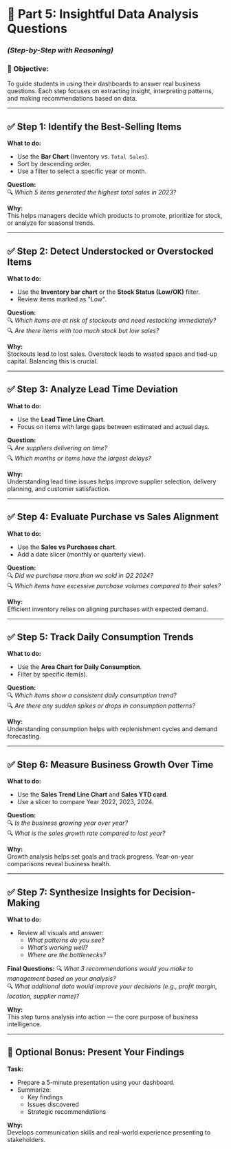 
# 📌 Part 5: Insightful Data Analysis Questions  
### *(Step-by-Step with Reasoning)*

### 🎯 Objective:  
To guide students in using their dashboards to answer real business questions. Each step focuses on extracting insight, interpreting patterns, and making recommendations based on data.

---

## ✅ Step 1: Identify the Best-Selling Items

**What to do:**
- Use the **Bar Chart** (Inventory vs. `Total Sales`).
- Sort by descending order.
- Use a filter to select a specific year or month.

**Question:**  
🔍 *Which 5 items generated the highest total sales in 2023?*

**Why:**  
This helps managers decide which products to promote, prioritize for stock, or analyze for seasonal trends.

---

## ✅ Step 2: Detect Understocked or Overstocked Items

**What to do:**
- Use the **Inventory bar chart** or the **Stock Status (Low/OK)** filter.
- Review items marked as "Low".

**Question:**  
🔍 *Which items are at risk of stockouts and need restocking immediately?*  
🔍 *Are there items with too much stock but low sales?*

**Why:**  
Stockouts lead to lost sales. Overstock leads to wasted space and tied-up capital. Balancing this is crucial.

---

## ✅ Step 3: Analyze Lead Time Deviation

**What to do:**
- Use the **Lead Time Line Chart**.
- Focus on items with large gaps between estimated and actual days.

**Question:**  
🔍 *Are suppliers delivering on time?*  
🔍 *Which months or items have the largest delays?*

**Why:**  
Understanding lead time issues helps improve supplier selection, delivery planning, and customer satisfaction.

---

## ✅ Step 4: Evaluate Purchase vs Sales Alignment

**What to do:**
- Use the **Sales vs Purchases chart**.
- Add a date slicer (monthly or quarterly view).

**Question:**  
🔍 *Did we purchase more than we sold in Q2 2024?*  
🔍 *Which items have excessive purchase volumes compared to their sales?*

**Why:**  
Efficient inventory relies on aligning purchases with expected demand.

---

## ✅ Step 5: Track Daily Consumption Trends

**What to do:**
- Use the **Area Chart for Daily Consumption**.
- Filter by specific item(s).

**Question:**  
🔍 *Which items show a consistent daily consumption trend?*  
🔍 *Are there any sudden spikes or drops in consumption patterns?*

**Why:**  
Understanding consumption helps with replenishment cycles and demand forecasting.

---

## ✅ Step 6: Measure Business Growth Over Time

**What to do:**
- Use the **Sales Trend Line Chart** and **Sales YTD card**.
- Use a slicer to compare Year 2022, 2023, 2024.

**Question:**  
🔍 *Is the business growing year over year?*  
🔍 *What is the sales growth rate compared to last year?*

**Why:**  
Growth analysis helps set goals and track progress. Year-on-year comparisons reveal business health.

---

## ✅ Step 7: Synthesize Insights for Decision-Making

**What to do:**
- Review all visuals and answer:
  - *What patterns do you see?*
  - *What’s working well?*
  - *Where are the bottlenecks?*

**Final Questions:**
🔍 *What 3 recommendations would you make to management based on your analysis?*  
🔍 *What additional data would improve your decisions (e.g., profit margin, location, supplier name)?*

**Why:**  
This step turns analysis into action — the core purpose of business intelligence.

---

## 🧠 Optional Bonus: Present Your Findings

**Task:**
- Prepare a 5-minute presentation using your dashboard.
- Summarize:
  - Key findings
  - Issues discovered
  - Strategic recommendations

**Why:**  
Develops communication skills and real-world experience presenting to stakeholders.
